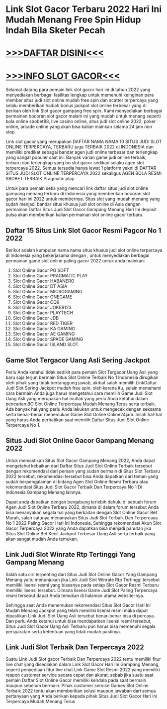 # Link Slot Gacor Terbaru 2022 Hari Ini Mudah Menang Free Spin Hidup Indah Bila Sketer Pecah

# [>>>DAFTAR DISINI<<<](https://rebrand.ly/slot-terpercaya-di-indonesia)

# [>>>INFO SLOT GACOR<<<](https://rebrand.ly/slot-terpercaya-di-indonesia)

Selamat datang para pemain link slot gacor hari ini di tahun 2022 yang menyediakan berbagai fasilitas lengkap untuk memenuhi keinginan para member situs judi slot online mudah free spin dan scatter terpercaya yang selalu memberikan hadiah bonus jackpot slot online terbesar yang di berikan oleh link Slot gacor gampang free spin. Kami menyediakan berbagai permainan bocoran slot gacor malam ini yang mudah untuk menang seperti bola online sbobet88, live casino online, situs judi slot online 2022, poker online, arcade online yang akan bisa kalian mainkan selama 24 jam non stop.

Link slot gacor yang merupakan DAFTAR NAMA NAMA 10 SITUS JUDI SLOT ONLINE TERPERCAYA, TERBARU juga TERBAIK 2022 di INDONESIA dan memiliki predikat sebagai bandar agen judi online terbesar dan terlengkap yang sangat populer saat ini. Banyak varian game judi online terbaik, terbaru dan terlengkap yang bo slot gacor sedikan selaku agen slot terpercaya 2022. Semua tersedia hanya lewat 1 platform yakni di DAFTAR SITUS JUDI SLOT ONLINE TERPERCAYA 2022 sekaligus AGEN BOLA RESMI SBOBET TERBAIK Pragmatic play.

Untuk para pemain setia yang mencari link daftar situs judi slot online gampang menang terbaru di Indonesia yang memberikan bocoran slot gacor hari ini 2022 untuk membernya. Situs slot yang mudah menang yang sudah menjadi bandar situs khusus judi slot online di Asia dengan permainan Daftar Situs Judi Slot Gacor Gampang Menang Hari Ini deposit pulsa akan memberikan kalian permainan slot online gacor terbaru.

## Daftar 15 Situs Link Slot Gacor Resmi Pagcor No 1 2022

Berikut adalah kumpulan nama nama situs khusus judi slot online terpercaya di Indonesia yang bekerjasama dengan , untuk menyediakan berbagai permainan game slot online paling gacor 2022 untuk anda mainkan:

1.  Slot Online Gacor PG SOFT
2.  Slot Online Gacor PRAGMATIC PLAY
3.  Slot Online Gacor HABANERO
4.  Slot Online Gacor DT ASIA
5.  Slot Online Gacor MICROGAMING
6.  Slot Online Gacor ONEGAME
7.  Slot Online Gacor CQ9
8.  Slot Online Gacor JOKER123
9.  Slot Online Gacor PLAYTECH
10.  Slot Online Gacor JDB
11.  Slot Online Gacor RED TIGER
12.  Slot Online Gacor KA GAMING
13.  Slot Online Gacor AE GAMING
14.  Slot Online Gacor SPADE GAMING
15.  Slot Online Gacor ISLAND SLOT

## Game Slot Tergacor Uang Asli Sering Jackpot

Perlu Anda ketahui tidak sedikit para pemain Slot Tergacor Uang Asli yang baru saja terjun bermain Situs Slot Online Terbaik No 1 Indonesia dirugikan oleh pihak yang tidak bertanggung jawab, akibat salah memilih LinkDaftar Judi Slot Sering Jackpot mudah free spin. oleh karena itu, selain memahami cara bermain Anda juga harus mengetahui cara memilih Game Judi Slot Uang Asli yang merupakan hal mutlak yang perlu Anda ketahui dalam pencarian BO Slot Online Terpercaya Mudah Menang Terus serta terbaik. Ada banyak hal yang perlu Anda lakukan untuk mengecek dengan seksama serta benar-benar menemukan Game Slot Online Online24jam. Inilah hal-hal yang harus Anda perhatikan saat memilih Daftar Situs Judi Slot Online Terpercaya No 1.

## Situs Judi Slot Online Gacor Gampang Menang 2022

Untuk memastikan Situs Slot Gacor Gampang Menang 2022, Anda dapat mengetahui kebaikan dari Daftar Situs Judi Slot Online Terbaik tersebut dengan rekomendasi dari pemain yang sudah bermain di Situs Slot Terbaru 2022 tersebut, rekomendasi tersebut bisa Anda dapatkan dari teman yang sudah berpengalaman di bidang Agen Slot Online Resmi Terbaru atau rekomendasi Situs Judi Slot Gacor Terbaik Dan Terpercaya No 1 Di Indonesia Gampang Menang lainnya.

Dapat anda dapatkan dengan bergabung terlebih dahulu di sebuah forum Agen Judi Slot Online Terbaru 2022, dimana di dalam forum tersebut Anda bisa menanyakan segala hal yang berkaitan dengan Slot Online Gacor Bet Murah, salah satunya menanyakan Situs Judi Slot Terbaik Dan Terpercaya No 1 2022 Paling Gacor Hari Ini Indonesia. Sehingga rekomendasi Akun Slot Gacor Terpercaya 2022 yang Anda dapatkan bisa menjadi panutan jika Situs Slot Online Bet Kecil Jackpot Terbesar Uang Asli serta terbaik yang akan sangat mudah Anda temukan.

## Link Judi Slot Winrate Rtp Tertinggi Yang Gampang Menang

Salah satu ciri terpenting dari Situs Judi Slot Online Gacor Yang Gampang Menang yaitu menunjukan jika Link Judi Slot Winrate Rtp Tertinggi tersebut memiliki lisensi resmi yang biasanya pada setiap Slot Gacor Resmi Terbaru memiliki lisensi tersebut. Dimana lisensi Game Judi Slot Paling Terpercaya resmi tersebut dapat Anda temukan di halaman utama website-nya.

Sehingga saat Anda menemukan rekomendasi Situs Slot Gacor Hari Ini Mudah Menang Jackpot yang telah memiliki lisensi resmi maka dapat dipastikan Link Judi Slot Uang Asli tersebut benar-benar bisa di percaya. Dan perlu Anda ketahui untuk bisa mendapatkan lisensi resmi tersebut, Situs Judi Slot Gacor Uang Asli Terbaru pun harus bisa memenuhi segala persyaratan serta ketentuan yang tidak mudah pastinya.

## Link Judi Slot Terbaik Dan Terpercaya 2022

Suatu Link Judi Slot gacor Terbaik Dan Terpercaya 2022 tentu memiliki fitur live chat yang disediakan dalam Link Slot Gacor Hari Ini Gampang Menang, seperti penyediaan fitur live chat Link Game Slot Resmi 2022 yang memiliki respon customer service secara cepat dan akurat, sebab jika suatu saat pemain Daftar Slot Online Gacor memiliki kendala pada saat bermain maupun sebelum bermain. Pihak customer service Games Slot Online Terbaik 2022 tentu akan memberikan solusi maupun jawaban dari semua pertanyaan yang Anda berikan kepada pihak Situs Judi Slot Gacor Hari Ini Terpercaya Mudah Menang Terus
